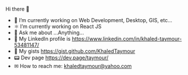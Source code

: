 Hi there 👋
- 🔭 I’m currently working on Web Development, Desktop, GIS, etc...
- ⚛ I’m currently working on React JS
- 💬 Ask me about ...Anything...
- 🤷‍ My LinkedIn profile is https://www.linkedin.com/in/khaled-taymour-53481147/
- 📝 My gists https://gist.github.com/KhaledTaymour
- 📟 Dev page https://dev.page/taymour/
- ✉ How to reach me: khaledtaymour@yahoo.com
